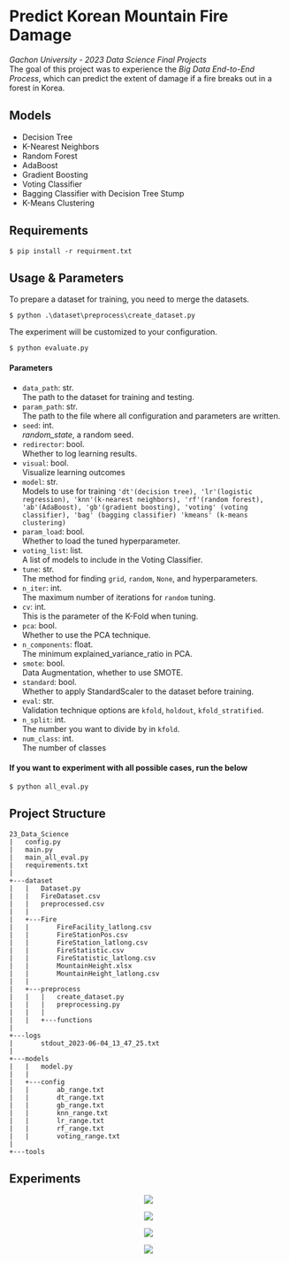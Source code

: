 # Predict Korean Mountain Fire Damage
*Gachon University - 2023 Data Science Final Projects*  
The goal of this project was to experience the *Big Data End-to-End Process*, which can predict the extent of damage if a fire breaks out in a forest in Korea. 
## Models
- Decision Tree
- K-Nearest Neighbors
- Random Forest
- AdaBoost
- Gradient Boosting
- Voting Classifier
- Bagging Classifier with Decision Tree Stump
- K-Means Clustering

## Requirements
```
$ pip install -r requirment.txt
```
## Usage & Parameters
To prepare a dataset for training, you need to merge the datasets.
```
$ python .\dataset\preprocess\create_dataset.py
```
The experiment will be customized to your configuration.
```
$ python evaluate.py
```
#### Parameters
- `data_path`: str.  
The path to the dataset for training and testing.
- `param_path`: str.  
The path to the file where all configuration and parameters are written.
- `seed`: int.  
*random_state*, a random seed. 
- `redirector`: bool.  
Whether to log learning results.
- `visual`: bool.  
Visualize learning outcomes
- `model`: str.  
Models to use for training
`'dt'(decision tree), 'lr'(logistic regression), 'knn'(k-nearest neighbors), 'rf'(random forest),
'ab'(AdaBoost), 'gb'(gradient boosting), 'voting' (voting classifier), 'bag' (bagging classifier)
'kmeans' (k-means clustering)`
- `param_load`: bool.  
Whether to load the tuned hyperparameter.
- `voting_list`: list.  
A list of models to include in the Voting Classifier.
- `tune`: str.  
The method for finding `grid`, `random`, `None`, and hyperparameters.
- `n_iter`: int.  
The maximum number of iterations for `random` tuning.
- `cv`: int.  
This is the parameter of the K-Fold when tuning.
- `pca`: bool.  
Whether to use the PCA technique.
- `n_components`: float.  
The minimum explained_variance_ratio in PCA.
- `smote`: bool.  
Data Augmentation, whether to use SMOTE.
- `standard`: bool.  
Whether to apply StandardScaler to the dataset before training.
- `eval`: str.  
Validation technique options are `kfold`, `holdout`, `kfold_stratified`.
- `n_split`: int.  
The number you want to divide by in `kfold`.
- `num_class`: int.  
The number of classes
#### If you want to experiment with all possible cases, run the below
```
$ python all_eval.py
```
## Project Structure
```
23_Data_Science
|   config.py
|   main.py
|   main_all_eval.py
|   requirements.txt
|   
+---dataset
|   |   Dataset.py
|   |   FireDataset.csv
|   |   preprocessed.csv
|   |   
|   +---Fire
|   |       FireFacility_latlong.csv
|   |       FireStationPos.csv
|   |       FireStation_latlong.csv
|   |       FireStatistic.csv
|   |       FireStatistic_latlong.csv
|   |       MountainHeight.xlsx
|   |       MountainHeight_latlong.csv
|   |       
|   +---preprocess
|   |   |   create_dataset.py
|   |   |   preprocessing.py
|   |   |   
|   |   +---functions
|           
+---logs
|       stdout_2023-06-04_13_47_25.txt
|       
+---models
|   |   model.py
|   |   
|   +---config
|   |       ab_range.txt
|   |       dt_range.txt
|   |       gb_range.txt
|   |       knn_range.txt
|   |       lr_range.txt
|   |       rf_range.txt
|   |       voting_range.txt
|           
+---tools      
```
## Experiments
<p align="center"><img src="./assets/result_1.png"></p>
<p align="center"><img src="./assets/result_2.png"></p>
<p align="center"><img src="./assets/result_3.png"></p>
<p align="center"><img src="./assets/result_4.png"></p>
